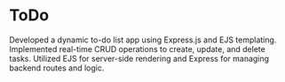 # ToDo
Developed a dynamic to-do list app using Express.js and EJS templating. Implemented real-time CRUD operations to create, update, and delete tasks. Utilized EJS for server-side rendering and Express for managing backend routes and logic.
